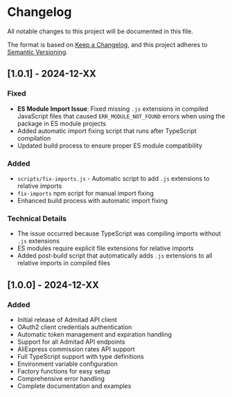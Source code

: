 # Changelog

All notable changes to this project will be documented in this file.

The format is based on [Keep a Changelog](https://keepachangelog.com/en/1.0.0/),
and this project adheres to [Semantic Versioning](https://semver.org/spec/v2.0.0.html).

## [1.0.1] - 2024-12-XX

### Fixed
- **ES Module Import Issue**: Fixed missing `.js` extensions in compiled JavaScript files that caused `ERR_MODULE_NOT_FOUND` errors when using the package in ES module projects
- Added automatic import fixing script that runs after TypeScript compilation
- Updated build process to ensure proper ES module compatibility

### Added
- `scripts/fix-imports.js` - Automatic script to add `.js` extensions to relative imports
- `fix-imports` npm script for manual import fixing
- Enhanced build process with automatic import fixing

### Technical Details
- The issue occurred because TypeScript was compiling imports without `.js` extensions
- ES modules require explicit file extensions for relative imports
- Added post-build script that automatically adds `.js` extensions to all relative imports in compiled files

## [1.0.0] - 2024-12-XX

### Added
- Initial release of Admitad API client
- OAuth2 client credentials authentication
- Automatic token management and expiration handling
- Support for all Admitad API endpoints
- AliExpress commission rates API support
- Full TypeScript support with type definitions
- Environment variable configuration
- Factory functions for easy setup
- Comprehensive error handling
- Complete documentation and examples 